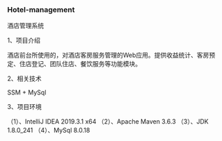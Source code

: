 ### Hotel-management

酒店管理系统

1、项目介绍

酒店前台所使用的，对酒店客房服务管理的Web应用。提供收益统计、客房预定、住店登记、团队住店、餐饮服务等功能模块。

2、相关技术 

SSM + MySql

3、项目环境

（1）、IntelliJ IDEA 2019.3.1 x64
（2）、Apache Maven 3.6.3
（3）、JDK 1.8.0_241
（4）、MySql 8.0.18

